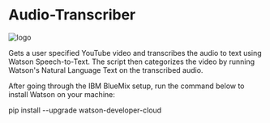 # Audio-Transcriber
![logo](https://ibb.co/i5Pwx7)

Gets a user specified YouTube video and transcribes the audio to text using Watson Speech-to-Text. The script then categorizes the video by running Watson's Natural Language
Text on the transcribed audio.

After going through the IBM BlueMix setup, run the command below to install Watson on your machine:

pip install --upgrade watson-developer-cloud
